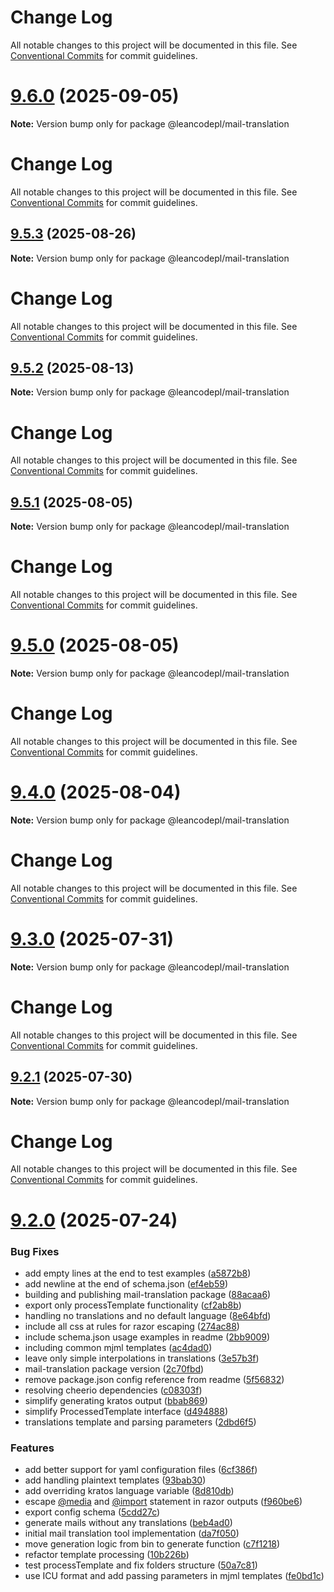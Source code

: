 # Change Log

All notable changes to this project will be documented in this file. See
[Conventional Commits](https://conventionalcommits.org) for commit guidelines.

# [9.6.0](https://github.com/leancodepl/js_corelibrary/compare/v9.5.3...v9.6.0) (2025-09-05)

**Note:** Version bump only for package @leancodepl/mail-translation

# Change Log

All notable changes to this project will be documented in this file. See
[Conventional Commits](https://conventionalcommits.org) for commit guidelines.

## [9.5.3](https://github.com/leancodepl/js_corelibrary/compare/v9.5.2...v9.5.3) (2025-08-26)

**Note:** Version bump only for package @leancodepl/mail-translation

# Change Log

All notable changes to this project will be documented in this file. See
[Conventional Commits](https://conventionalcommits.org) for commit guidelines.

## [9.5.2](https://github.com/leancodepl/js_corelibrary/compare/v9.5.1...v9.5.2) (2025-08-13)

**Note:** Version bump only for package @leancodepl/mail-translation

# Change Log

All notable changes to this project will be documented in this file. See
[Conventional Commits](https://conventionalcommits.org) for commit guidelines.

## [9.5.1](https://github.com/leancodepl/js_corelibrary/compare/v9.5.0...v9.5.1) (2025-08-05)

**Note:** Version bump only for package @leancodepl/mail-translation

# Change Log

All notable changes to this project will be documented in this file. See
[Conventional Commits](https://conventionalcommits.org) for commit guidelines.

# [9.5.0](https://github.com/leancodepl/js_corelibrary/compare/v9.4.0...v9.5.0) (2025-08-05)

**Note:** Version bump only for package @leancodepl/mail-translation

# Change Log

All notable changes to this project will be documented in this file. See
[Conventional Commits](https://conventionalcommits.org) for commit guidelines.

# [9.4.0](https://github.com/leancodepl/js_corelibrary/compare/v9.3.0...v9.4.0) (2025-08-04)

**Note:** Version bump only for package @leancodepl/mail-translation

# Change Log

All notable changes to this project will be documented in this file. See
[Conventional Commits](https://conventionalcommits.org) for commit guidelines.

# [9.3.0](https://github.com/leancodepl/js_corelibrary/compare/v9.2.1...v9.3.0) (2025-07-31)

**Note:** Version bump only for package @leancodepl/mail-translation

# Change Log

All notable changes to this project will be documented in this file. See
[Conventional Commits](https://conventionalcommits.org) for commit guidelines.

## [9.2.1](https://github.com/leancodepl/js_corelibrary/compare/v9.2.0...v9.2.1) (2025-07-30)

**Note:** Version bump only for package @leancodepl/mail-translation

# Change Log

All notable changes to this project will be documented in this file. See
[Conventional Commits](https://conventionalcommits.org) for commit guidelines.

# [9.2.0](https://github.com/leancodepl/js_corelibrary/compare/v9.1.0...v9.2.0) (2025-07-24)

### Bug Fixes

- add empty lines at the end to test examples
  ([a5872b8](https://github.com/leancodepl/js_corelibrary/commit/a5872b8d0059968f9b7a7c09ea77429c3042cac6))
- add newline at the end of schema.json
  ([ef4eb59](https://github.com/leancodepl/js_corelibrary/commit/ef4eb598320c119ff775cd4a99e31c334218aa05))
- building and publishing mail-translation package
  ([88acaa6](https://github.com/leancodepl/js_corelibrary/commit/88acaa6bbe1e08f5a510479411250a9bf5ad9d29))
- export only processTemplate functionality
  ([cf2ab8b](https://github.com/leancodepl/js_corelibrary/commit/cf2ab8bb769d2712b0162772fd8c6e86beecec72))
- handling no translations and no default language
  ([8e64bfd](https://github.com/leancodepl/js_corelibrary/commit/8e64bfdf9ef3226006ffeced47ab4eb0dd30ff66))
- include all css at rules for razor escaping
  ([274ac88](https://github.com/leancodepl/js_corelibrary/commit/274ac88a38245bcd31020adedecf34634a7acca3))
- include schema.json usage examples in readme
  ([2bb9009](https://github.com/leancodepl/js_corelibrary/commit/2bb90093a7f56f424af94dc4e246c430652b30da))
- including common mjml templates
  ([ac4dad0](https://github.com/leancodepl/js_corelibrary/commit/ac4dad018b717654e9756cfd316e2178ab58b4e7))
- leave only simple interpolations in translations
  ([3e57b3f](https://github.com/leancodepl/js_corelibrary/commit/3e57b3f178b00a1e23b4c2645af20f7737b0a191))
- mail-translation package version
  ([2c70fbd](https://github.com/leancodepl/js_corelibrary/commit/2c70fbdadc89ed355840b2c9777efb742b1a989a))
- remove package.json config reference from readme
  ([5f56832](https://github.com/leancodepl/js_corelibrary/commit/5f56832fecf7d333873c56df412c9ca8a00e1ea0))
- resolving cheerio dependencies
  ([c08303f](https://github.com/leancodepl/js_corelibrary/commit/c08303f3eb0dffea1a5ea66be1d3f81305d6849a))
- simplify generating kratos output
  ([bbab869](https://github.com/leancodepl/js_corelibrary/commit/bbab86941dfbc71ab275a716d1fa24a8a1f9e79b))
- simplify ProcessedTemplate interface
  ([d494888](https://github.com/leancodepl/js_corelibrary/commit/d494888b081cd381caef393f832febb95b7cd972))
- translations template and parsing parameters
  ([2dbd6f5](https://github.com/leancodepl/js_corelibrary/commit/2dbd6f531479aa3f28adef953c4d0d0409841b1e))

### Features

- add better support for yaml configuration files
  ([6cf386f](https://github.com/leancodepl/js_corelibrary/commit/6cf386f5a68ae595001024926d8cae8fbe9fb261))
- add handling plaintext templates
  ([93bab30](https://github.com/leancodepl/js_corelibrary/commit/93bab30feef7124b09be57f8f2ce15be1cf0758c))
- add overriding kratos language variable
  ([8d810db](https://github.com/leancodepl/js_corelibrary/commit/8d810dbf2f5cbd21765bd5f7bab8125ee7364bea))
- escape [@media](https://github.com/media) and [@import](https://github.com/import) statement in razor outputs
  ([f960be6](https://github.com/leancodepl/js_corelibrary/commit/f960be6dd395486e97a9aa760919f66395a87c29))
- export config schema
  ([5cdd27c](https://github.com/leancodepl/js_corelibrary/commit/5cdd27cdd44672ca3ecb2f9a857b1bb729eb21a0))
- generate mails without any translations
  ([beb4ad0](https://github.com/leancodepl/js_corelibrary/commit/beb4ad00a4d2cbbbf1104be9dc7ca585ca82a0cf))
- initial mail translation tool implementation
  ([da7f050](https://github.com/leancodepl/js_corelibrary/commit/da7f0501e6696d969d505316b72db215798203a9))
- move generation logic from bin to generate function
  ([c7f1218](https://github.com/leancodepl/js_corelibrary/commit/c7f12186311a88e1b873d1b505c94a81bc39f898))
- refactor template processing
  ([10b226b](https://github.com/leancodepl/js_corelibrary/commit/10b226bebe8bd98bcbaaaf794662d32c1d7c80b4))
- test processTemplate and fix folders structure
  ([50a7c81](https://github.com/leancodepl/js_corelibrary/commit/50a7c81d796a3520c064a09588dd542a86b9b8cf))
- use ICU format and add passing parameters in mjml templates
  ([fe0bd1c](https://github.com/leancodepl/js_corelibrary/commit/fe0bd1cf6d4c74471e9adddbab0141415a257e60))
